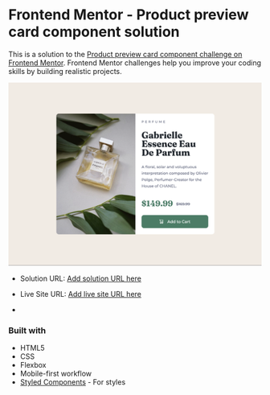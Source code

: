 # Frontend Mentor - Product preview card component solution

This is a solution to the [Product preview card component challenge on Frontend Mentor](https://www.frontendmentor.io/challenges/product-preview-card-component-GO7UmttRfa). Frontend Mentor challenges help you improve your coding skills by building realistic projects. 


![](./screenshot.png)
- Solution URL: [Add solution URL here](https://github.com/MjBonk/product-preview-card-component-main)
- Live Site URL: [Add live site URL here](https://mjbonk.github.io/product-preview-card-component-main/)

- 
### Built with

- HTML5
- CSS 
- Flexbox
- Mobile-first workflow
- [Styled Components](https://styled-components.com/) - For styles

